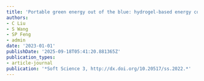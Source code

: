 ```yaml
---
title: 'Portable green energy out of the blue: hydrogel-based energy conversion devices'
authors:
- C Liu
- S Wang
- SP Feng
- admin
date: '2023-01-01'
publishDate: '2025-09-18T05:41:20.881365Z'
publication_types:
- article-journal
publication: '*Soft Science 3, http://dx.doi.org/10.20517/ss.2022.*'
---
```

